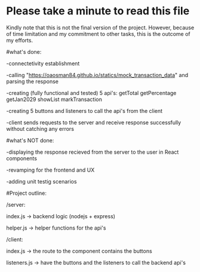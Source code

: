 # Please take a minute to read this file

Kindly note that this is not the final version of the project. However, because of time limitation and my commitment to other tasks, this is the outcome of my efforts.

#what's done:

-connectetivity establishment

-calling "https://oaosman84.github.io/statics/mock_transaction_data" and parsing the response

-creating (fully functional and tested) 5 api's:
getTotal
getPercentage 
getJan2029
showList
markTransaction

-creating 5 buttons and listeners to call the api's from the client

-client sends requests to the server and receive response successfully without catching any errors

#what's NOT done:

-displaying the response recieved from the server to the user in React components

-revamping for the frontend and UX

-adding unit testig scenarios

#Project outline:

/server:

index.js -> backend logic (nodejs + express)

helper.js -> helper functions for the api's

/client:

index.js -> the route to the component contains the buttons

listeners.js -> have the buttons and the listeners to call the backend api's

